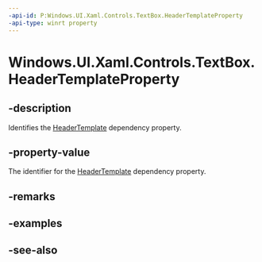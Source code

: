 ```yaml
---
-api-id: P:Windows.UI.Xaml.Controls.TextBox.HeaderTemplateProperty
-api-type: winrt property
---
```


<!-- Property syntax
public Windows.UI.Xaml.DependencyProperty HeaderTemplateProperty { get; }
-->

# Windows.UI.Xaml.Controls.TextBox.HeaderTemplateProperty

## -description
Identifies the [HeaderTemplate](textbox_headertemplate.md) dependency property.



## -property-value
The identifier for the [HeaderTemplate](textbox_headertemplate.md) dependency property.

## -remarks

## -examples

## -see-also
